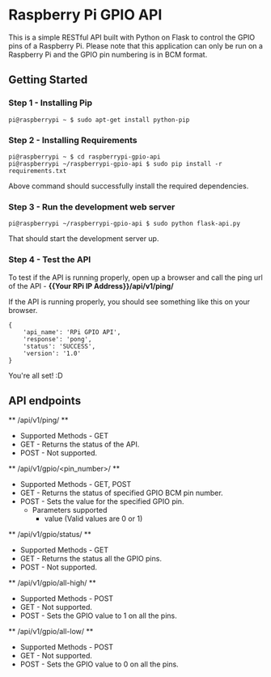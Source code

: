 # Raspberry Pi GPIO API #

This is a simple RESTful API built with Python on Flask to control the GPIO pins of a Raspberry Pi. Please note that this application can only be run on a Raspberry Pi and the GPIO pin numbering is in BCM format.

## Getting Started ##

### Step 1 - Installing Pip ###
```shell
pi@raspberrypi ~ $ sudo apt-get install python-pip
```
### Step 2 - Installing Requirements ###
```shell
pi@raspberrypi ~ $ cd raspberrypi-gpio-api
pi@raspberrypi ~/raspberrypi-gpio-api $ sudo pip install -r requirements.txt

```
Above command should successfully install the required dependencies.
### Step 3 - Run the development web server ###
```shell
pi@raspberrypi ~/raspberrypi-gpio-api $ sudo python flask-api.py

```
That should start the development server up.
### Step 4 - Test the API ###
To test if the API is running properly, open up a browser and call the ping url of the API - **{{Your RPi IP Address}}/api/v1/ping/**

If the API is running properly, you should see something like this on your browser.
```
{
    'api_name': 'RPi GPIO API',
    'response': 'pong',
    'status': 'SUCCESS',
    'version': '1.0'
}
```
You're all set! :D

## API endpoints ##

** /api/v1/ping/ **

* Supported Methods - GET
* GET - Returns the status of the API.
* POST - Not supported.

** /api/v1/gpio/<pin_number>/ **

* Supported Methods - GET, POST
* GET - Returns the status of specified GPIO BCM pin number.
* POST - Sets the value for the specified GPIO pin.
    * Parameters supported
        * value (Valid values are 0 or 1)

** /api/v1/gpio/status/ **

* Supported Methods - GET
* GET - Returns the status all the GPIO pins.
* POST - Not supported.

** /api/v1/gpio/all-high/ **

* Supported Methods - POST
* GET - Not supported.
* POST - Sets the GPIO value to 1 on all the pins.

** /api/v1/gpio/all-low/ **

* Supported Methods - POST
* GET - Not supported.
* POST - Sets the GPIO value to 0 on all the pins.